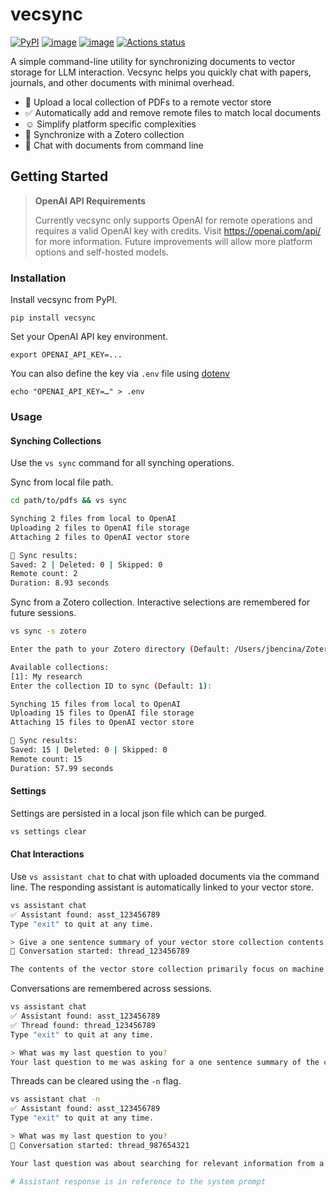 # vecsync
[![PyPI](https://img.shields.io/pypi/v/vecsync)](https://pypi.org/project/vecsync)
[![image](https://img.shields.io/pypi/l/vecsync.svg)](https://pypi.python.org/pypi/vecsync)
[![image](https://img.shields.io/pypi/pyversions/vecsync.svg)](https://pypi.python.org/pypi/vecsync)
[![Actions status](https://github.com/jbencina/vecsync/actions/workflows/ci.yaml/badge.svg)](https://github.com/jbencina/vecsync/actions)

A simple command-line utility for synchronizing documents to vector storage for LLM interaction. Vecsync helps you
quickly chat with papers, journals, and other documents with minimal overhead.

- 📄 Upload a local collection of PDFs to a remote vector store
- ✅ Automatically add and remove remote files to match local documents
- ☺️ Simplify platform specific complexities
- 👀 Synchronize with a Zotero collection
- 💬 Chat with documents from command line

## Getting Started
> **OpenAI API Requirements**
>
> Currently vecsync only supports OpenAI for remote operations and requires a valid OpenAI key with credits. Visit https://openai.com/api/ for more information. Future improvements will allow more platform options and self-hosted models.

### Installation
Install vecsync from PyPI.
```
pip install vecsync
```

Set your OpenAI API key environment.
```
export OPENAI_API_KEY=...
```
You can also define the key via `.env` file using [dotenv](https://pypi.org/project/python-dotenv/)
```
echo "OPENAI_API_KEY=…" > .env
```

### Usage

#### Synching Collections
Use the `vs sync` command for all synching operations.

Sync from local file path.
```bash
cd path/to/pdfs && vs sync

Synching 2 files from local to OpenAI
Uploading 2 files to OpenAI file storage
Attaching 2 files to OpenAI vector store

🏁 Sync results:
Saved: 2 | Deleted: 0 | Skipped: 0 
Remote count: 2
Duration: 8.93 seconds
```

 Sync from a Zotero collection. Interactive selections are remembered for future sessions.
```bash
vs sync -s zotero

Enter the path to your Zotero directory (Default: /Users/jbencina/Zotero): 

Available collections:
[1]: My research
Enter the collection ID to sync (Default: 1): 

Synching 15 files from local to OpenAI
Uploading 15 files to OpenAI file storage
Attaching 15 files to OpenAI vector store

🏁 Sync results:
Saved: 15 | Deleted: 0 | Skipped: 0 
Remote count: 15
Duration: 57.99 seconds
```

#### Settings

Settings are persisted in a local json file which can be purged.
```bash
vs settings clear
```

#### Chat Interactions
Use `vs assistant chat` to chat with uploaded documents via the command line. The responding assistant is automatically linked to your
vector store.

```bash
vs assistant chat
✅ Assistant found: asst_123456789
Type "exit" to quit at any time.

> Give a one sentence summary of your vector store collection contents.
💬 Conversation started: thread_123456789

The contents of the vector store collection primarily focus on machine learning techniques for causal effect inference,particularly through adversarial representation learning methods that address challenges in treatment selection bias and information loss in observational data
```

Conversations are remembered across sessions.
```bash
vs assistant chat   
✅ Assistant found: asst_123456789
✅ Thread found: thread_123456789
Type "exit" to quit at any time.

> What was my last question to you? 
Your last question to me was asking for a one sentence summary of the contents of my vector store collection.
```

Threads can be cleared using the `-n` flag.
```bash
vs assistant chat -n
✅ Assistant found: asst_123456789
Type "exit" to quit at any time.

> What was my last question to you?
💬 Conversation started: thread_987654321

Your last question was about searching for relevant information from a large number of journals and papers, emphasizing the importance of citing information from the provided sources without making up any content.

# Assistant response is in reference to the system prompt
```

